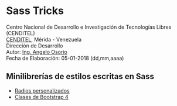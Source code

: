 # Sass Tricks
Centro Nacional de Desarrollo e Investigación de Tecnologías Libres (CENDITEL) <br>
[CENDITEL](https://www.cenditel.gob.ve/), Mérida - Venezuela<br>
Dirección de Desarrollo<br>
Autor: [Ing. Angelo Osorio](https://twitter.com/Engel_PAIN)<br>
Fecha de Elaboración: 05-01-2018 (dd,mm,aaaa)

## Minilibrerías de estilos escritas en Sass
  * [Radios personalizados](./radios/radios.md)
  * [Clases de Bootstrap 4](./bootstrap4/README.md)